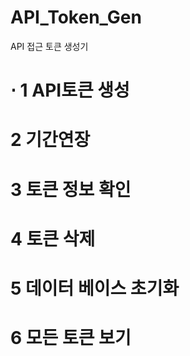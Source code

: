 # API_Token_Gen
API 접근 토큰 생성기

# $\cdot$ 1 API토큰 생성
# 2 기간연장
# 3 토큰 정보 확인
# 4 토큰 삭제
# 5 데이터 베이스 초기화
# 6 모든 토큰 보기
